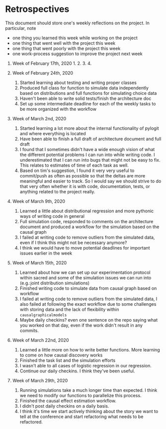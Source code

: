Retrospectives
==============
This document should store one's weekly reflections on the project. In particular, note

- one thing you learned this week while working on the project
- one thing that went well with the project this week
- one thing that went poorly with the project this week
- one work-process suggestion to improve the project next week

1. Week of February 17th, 2020
    1. 
    2.
    3.
    4.

2. Week of February 24th, 2020
    1. Started learning about testing and writing proper classes
    2. Produced full class for function to simulate data independently based on distributions 
     and full functions for simulating choice data
    3. Haven't been able to write solid tests/finish the architecture doc
    4. Set up some intermediate deadline for each of the weekly tasks to be more organized with the workflow

3. Week of March 2nd, 2020
    1. Started learning a lot more about the internal functionality of pylogit and where everything is located
    2. Have been able to finish a full draft of architecture document and full draft
    3. I found that I sometimes didn't have a wide enough vision of what the different potential problems I can run into while writing code. I underestimated that I can run into bugs that might not be easy to fix. This relates to estimates of time of each task as well.
    4. Based on tim's suggestion, I found it very very useful to commit/push as often as possible so that the deltas are more meaningful and easier to track. So I would say we should strive to do that very often whether it is with code, documentation, tests, or anything related to the project really.

4. Week of March 9th, 2020
    1. Learned a little about distributional regression and more pythonic ways of writing code in general
    2. Full simulation code, responded to comments on the architecture document and produced a workflow for the simulation based on the causal graph
    3. I failed at writing code to remove outliers from the simulated data, even if I think this might not be necessary anymore?
    4. I think we would have to move potential deadlines for important issues earlier in the week

5. Week of March 15th, 2020
    1. Learned about how we can set up our experimentation protocol within sacred and some of the simulation issues we can run into (e.g.:joint distribution simulations)
    2. Finished writing code to simulate data from causal graph based on workflow
    3. I failed at writing code to remove outliers from the simulated data, I also failed at following the exact workflow due to some challenges with storing data and the lack of flexibility within `causalgraphicalmodels`
    4. Maybe daily checkins? even one sentence on the repo saying what you worked on that day, even if the work didn't result in any commits.

6. Week of March 22nd, 2020
    1. Learned a little more on how to write better functions. More learning to come on how causal discovery works
    2. Finished the task list and the simulation efforts
    3. I wasn't able to all cases of logistic regression in our regression.
    4. Continue our daily checkins. I think they've been useful.
    
7. Week of March 29th, 2020
    1. Running simulations take a much longer time than expected. I think we need to modify our functions to parallelize this process.
    2. Finished the causal effect estimation workflow.
    3. I didn't post daily checkins on a daily basis. 
    4. I think it's time we start actively thinking about the story we want to tell at the conference and start refactoring what needs to be refactored.
